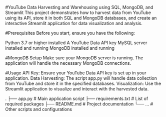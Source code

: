 #YouTube Data Harvesting and Warehousing using SQL, MongoDB, and Streamlit
This project demonstrates how to harvest data from YouTube using its API, store it in both SQL and MongoDB databases, and create an interactive Streamlit application for data visualization and analysis.

#Prerequisites
Before you start, ensure you have the following:

Python 3.7 or higher installed
A YouTube Data API key
MySQL server installed and running
MongoDB installed and running

#MongoDB Setup
Make sure your MongoDB server is running. The application will handle the necessary MongoDB connections.

#Usage
API Key: Ensure your YouTube Data API key is set up in your application.
Data Harvesting: The script app.py will handle data collection from YouTube and store it in the specified databases.
Visualization: Use the Streamlit application to visualize and interact with the harvested data.

.
├── app.py                 # Main application script
├── requirements.txt       # List of required packages
├── README.md              # Project documentation
└── ...                    # Other scripts and configurations

